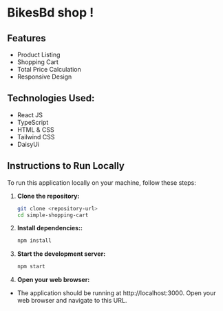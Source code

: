 
# BikesBd shop !

## Features
- Product Listing
- Shopping Cart
- Total Price Calculation
- Responsive Design


## Technologies Used:
- React JS
- TypeScript
- HTML & CSS
- Tailwind CSS
- DaisyUi


## Instructions to Run Locally

To run this application locally on your machine, follow these steps:

1. **Clone the repository:**

   ```bash
   git clone <repository-url>
   cd simple-shopping-cart
   
2. **Install dependencies::**

   ```bash
   npm install
3. **Start the development server:**

   ```bash
   npm start
4. **Open your web browser:**
- The application should be running at http://localhost:3000. Open your web browser and navigate to this URL.
